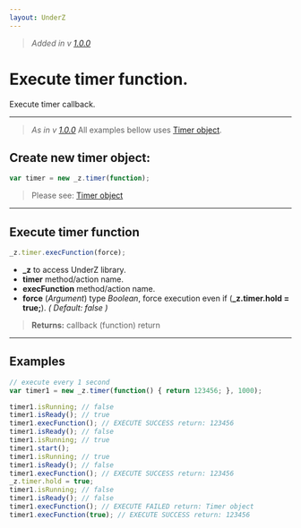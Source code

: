 ```yaml
---
layout: UnderZ
---
```

> _Added in v [1.0.0](https://github.com/mPhpMaster/UnderZ/tree/1.0.0)_

# Execute timer function.
Execute timer callback.


***


> _As in v [1.0.0](https://github.com/mPhpMaster/UnderZ/tree/1.0.0)_
> All examples bellow uses [Timer object](http://hlack.xyz/UnderZ/-timer()#timer-object).

## Create new timer object:
```js
var timer = new _z.timer(function);
```
> Please see: [Timer object](http://hlack.xyz/UnderZ/-timer()#timer-object)


***


## Execute timer function
```js
_z.timer.execFunction(force);
```

* **_z** to access UnderZ library.
* **timer** method/action name.
* **execFunction** method/action name.
* **force** (_Argument_) type _Boolean_, force execution even if (**\_z.timer.hold = true;**). _( Default: false )_

> **Returns:** callback (function) return


***


## Examples

```js
// execute every 1 second
var timer1 = new _z.timer(function() { return 123456; }, 1000);

timer1.isRunning; // false
timer1.isReady(); // true
timer1.execFunction(); // EXECUTE SUCCESS return: 123456
timer1.isReady(); // false
timer1.isRunning; // true
timer1.start();
timer1.isRunning; // true
timer1.isReady(); // false
timer1.execFunction(); // EXECUTE SUCCESS return: 123456
_z.timer.hold = true;
timer1.isRunning; // false
timer1.isReady(); // false
timer1.execFunction(); // EXECUTE FAILED return: Timer object
timer1.execFunction(true); // EXECUTE SUCCESS return: 123456
```
